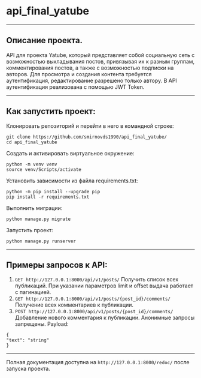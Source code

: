 # api_final_yatube
* * *
## Описание проекта.
API для проекта Yatube, который представляет собой социальную сеть с возможностью выкладывания постов, привязывая их к разным группам, комментирования постов, а также с возможностью подписки на авторов. Для просмотра и создания контента требуется аутентификация, редактирование разрешено только автору. В API аутентификация реализована с помощью JWT Token.
* * *
## Как запустить проект:
Клонировать репозиторий и перейти в него в командной строке:
```
git clone https://github.com/smirnovds1990/api_final_yatube/
cd api_final_yatube
```
Cоздать и активировать виртуальное окружение:
```
python -m venv venv
source venv/Scripts/activate
```
Установить зависимости из файла requirements.txt:
```
python -m pip install --upgrade pip
pip install -r requirements.txt
```
Выполнить миграции:
```
python manage.py migrate
```
Запустить проект:
```
python manage.py runserver
```
* * *
## Примеры запросов к API:
1. `GET http://127.0.0.1:8000/api/v1/posts/`
Получить список всех публикаций. При указании параметров limit и offset выдача работает с пагинацией.
2. `GET http://127.0.0.1:8000/api/v1/posts/{post_id}/comments/`
Получение всех комментариев к публикации.
3. `POST http://127.0.0.1:8000/api/v1/posts/{post_id}/comments/`
Добавление нового комментария к публикации. Анонимные запросы запрещены.
Payload:
```
{
"text": "string"
}
```
* * *
Полная документация доступна на `http://127.0.0.1:8000/redoc/` после запуска проекта.
